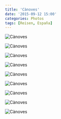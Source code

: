 ```yaml
---
title: 'Cànoves'
date: '2015-09-12 15:00'
categories: Photos
tags: [Reisen, España]
---
```


<div class='preview'><img src='{{urls.media}}/Ca-novesOK.jpg' alt='Cànoves'></div>

<a id='c4a004b7caf1cc203b5cb725582dbb8a-800'></a>![Cànoves]({{urls.media}}/c4a004b7caf1cc203b5cb725582dbb8a-800.jpg 'Здесь принято ухаживать за клумбами посреди кругового движения.')

<a id='1b1450435c4d6a2777b091a6dcfc666e-800'></a>![Cànoves]({{urls.media}}/1b1450435c4d6a2777b091a6dcfc666e-800.jpg 'Уличная табличка невиданного формата и почтовый ящик.')

<a id='4102f318c773c414f4b25bdd8352fe64-800'></a>![Cànoves]({{urls.media}}/4102f318c773c414f4b25bdd8352fe64-800.jpg 'А вот табличка современная.')

<a id='6c621d4596799f65ef6b78da76a42ab3-800'></a>![Cànoves]({{urls.media}}/6c621d4596799f65ef6b78da76a42ab3-800.jpg 'Это личи, если я ничего не напутал. Или рамбутаны.')

<a id='600c4214b8255d099bfd714b568bc788-800'></a>![Cànoves]({{urls.media}}/600c4214b8255d099bfd714b568bc788-800.jpg 'Хурма пока не созрела.')

<a id='2e931d5dd7dd12ed6a5b9c888184a73b-800'></a>![Cànoves]({{urls.media}}/2e931d5dd7dd12ed6a5b9c888184a73b-800.jpg 'Проезд бывает закрыт.')

<a id='9d9d23eeac98fa0f06a41434eda2e9fd-800'></a>![Cànoves]({{urls.media}}/9d9d23eeac98fa0f06a41434eda2e9fd-800.jpg 'Собор, вид со стороны парковки.')

<a id='4a6b2a87f11e44270c308673f257d1ae-800'></a>![Cànoves]({{urls.media}}/4a6b2a87f11e44270c308673f257d1ae-800.jpg 'Собор, вид из города.')
